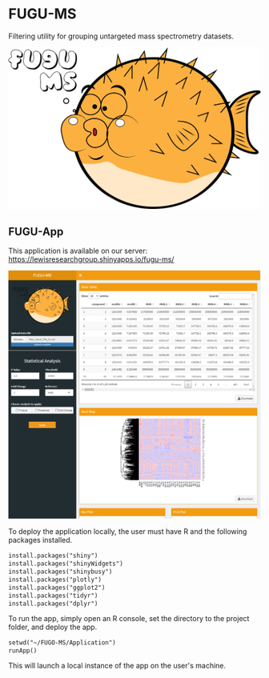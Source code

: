# FUGU-MS
Filtering utility for grouping untargeted mass spectrometry datasets.

![FUGU-MS Logo](Application/www/assets/Logo.png)

## FUGU-App
This application is available on our server: https://lewisresearchgroup.shinyapps.io/fugu-ms/

<!-- > [FUGU-MS Web Application](https://lewisresearchgroup.shinyapps.io/fugu-ms/).  -->

![FUGU-App Landing Page](Application/www/assets/FUGU-AppLandingPage.png)

To deploy the application locally, the user must have R and the following packages installed.

```
install.packages("shiny")
install.packages("shinyWidgets")
install.packages("shinybusy")
install.packages("plotly")
install.packages("ggplot2")
install.packages("tidyr")
install.packages("dplyr")
```

To run the app, simply open an R console, set the directory to the project folder, and deploy the app.

```
setwd("~/FUGO-MS/Application")
runApp()
```

This will launch a local instance of the app on the user's machine.
